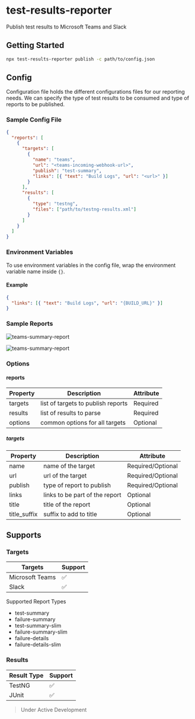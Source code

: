 # test-results-reporter

Publish test results to Microsoft Teams and Slack

## Getting Started

```sh
npx test-results-reporter publish -c path/to/config.json
```

## Config

Configuration file holds the different configurations files for our reporting needs. We can specify the type of test results to be consumed and type of reports to be published.

### Sample Config File

```json
{
  "reports": [
    {
      "targets": [
        {
          "name": "teams",
          "url": "<teams-incoming-webhook-url>",
          "publish": "test-summary",
          "links": [{ "text": "Build Logs", "url": "<url>" }]
        }
      ],
      "results": [
        {
          "type": "testng",
          "files": ["path/to/testng-results.xml"]
        }
      ]
    }
  ]
}
```

### Environment Variables

To use environment variables in the config file, wrap the environment variable name inside `{}`.

#### Example

```json
{
  "links": [{ "text": "Build Logs", "url": "{BUILD_URL}" }]
}
```

### Sample Reports

![teams-summary-report](https://github.com/test-results-reporter/reporter/raw/main/assets/teams/test-summary-single-suite.png)

![teams-summary-report](https://github.com/test-results-reporter/reporter/raw/main/assets/slack/test-summary-single-suite.png)

### Options

#### reports

| Property | Description                        | Attribute |
|----------|------------------------------------|-----------|
| targets  | list of targets to publish reports | Required  |
| results  | list of results to parse           | Required  |
| options  | common options for all targets     | Optional  |

##### targets

| Property     | Description                    | Attribute         |
|--------------|--------------------------------|-------------------|
| name         | name of the target             | Required/Optional |
| url          | url of the target              | Required/Optional |
| publish      | type of report to publish      | Required/Optional |
| links        | links to be part of the report | Optional          |
| title        | title of the report            | Optional          |
| title_suffix | suffix to add to title         | Optional          |

## Supports

### Targets

| Targets         | Support |
|-----------------|---------|
| Microsoft Teams | ✅       |
| Slack           | ✅       |

Supported Report Types

- test-summary
- failure-summary
- test-summary-slim
- failure-summary-slim
- failure-details
- failure-details-slim

### Results

| Result Type | Support |
|-------------|---------|
| TestNG      | ✅       |
| JUnit       | ✅       |

> Under Active Development